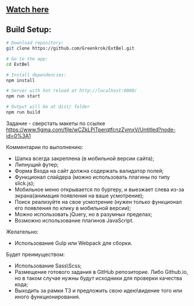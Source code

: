 ## <a href="https://greenkrok.github.io/ExtBel/"> Watch here </a>

## Build Setup:

``` bash
# Download repository:
git clone https://github.com/Greenkrok/ExtBel.git

# Go to the app:
cd ExtBel

# Install dependencies:
npm install

# Server with hot reload at http://localhost:8080/
npm run start

# Output will be at dist/ folder
npm run build
```

Задание - сверстать макеты по ссылке https://www.figma.com/file/wCZkLPiTperqtfcnzZymxV/Untitled?node-id=0%3A1

Комментарии по выполнению:
  - Шапка всегда закреплена (в мобильной версии сайта);
  - Липнущий футер;
  - Форма Входа на сайт должна содержать валидатор полей;
  - Функционал слайдера (можно использовать плагины по типу slick.js);
  - Мобильное меню открывается по бургеру, и выезжает слева из-за экрана(анимация появления на ваше усмотрение);
  - Поиск реализуйте на свое усмотрение (нужен только функционал его появления по клику в мобильной версии);
  - Можно использовать jQuery, но в разумных пределах;
  - Возможно использование плагинов JavaScript.

Желательно:
  - Использование Gulp или Webpack для сборки.

Будет преимуществом:
  - Использование Sass\Scss;
  - Размещение готового задания в GitHub репозиторие. Либо Github.io, но в таком случае нужны будут исходники для проверки качества кода;
  - Выходить за рамки ТЗ и предложить свою идею\видение того или иного функционирования.

